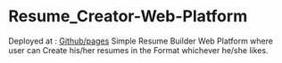 # Resume_Creator-Web-Platform

Deployed at : <a href="https://yashwant-dwala.github.io/Resume_Creator-Web-Platform/">Github/pages</a>
Simple Resume Builder Web Platform where user can Create his/her resumes in the Format whichever he/she likes.
